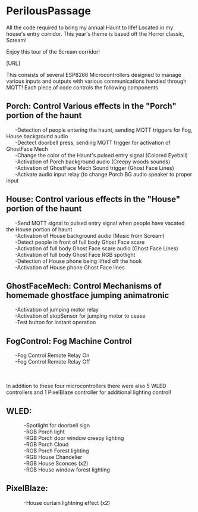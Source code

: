 # PerilousPassage
All the code required to bring my annual Haunt to life! Located in my house's entry corridor. This year's theme is based off the Horror classic, Scream!<br>

Enjoy this tour of the Scream corridor!<br>

[URL]<br>


This consists of several ESP8266 Microcontrollers designed to manage various inputs and outputs with various communications handled through MQTT!
Each piece of code controls the following components<br>

## Porch: Control Various effects in the "Porch" portion of the haunt<br>
&nbsp;&nbsp;&nbsp;&nbsp;&nbsp;&nbsp;-Detection of people entering the haunt, sending MQTT triggers for Fog, House background audio<br>
&nbsp;&nbsp;&nbsp;&nbsp;&nbsp;&nbsp;-Dectect doorbell press, sending MQTT trigger for activation of GhostFace Mech<br>
&nbsp;&nbsp;&nbsp;&nbsp;&nbsp;&nbsp;-Change the color of the Haunt's pulsed entry signal (Colored Eyeball)<br>
&nbsp;&nbsp;&nbsp;&nbsp;&nbsp;&nbsp;-Activation of Porch background audio (Creepy woods sounds)<br>
&nbsp;&nbsp;&nbsp;&nbsp;&nbsp;&nbsp;-Activation of GhostFace Mech Sound trigger (Ghost Face Lines)<br>
&nbsp;&nbsp;&nbsp;&nbsp;&nbsp;&nbsp;-Activate audio input relay (to change Porch BG audio speaker to proper input<br>

## House: Control various effects in the "House" portion of the haunt<br>
&nbsp;&nbsp;&nbsp;&nbsp;&nbsp;&nbsp;-Send MQTT signal to pulsed entry signal when people have vacated the House portion of haunt<br>
&nbsp;&nbsp;&nbsp;&nbsp;&nbsp;&nbsp;-Activation of House background audio (Music from Scream)<br>
&nbsp;&nbsp;&nbsp;&nbsp;&nbsp;&nbsp;-Detect people in front of full body Ghost Face scare<br>
&nbsp;&nbsp;&nbsp;&nbsp;&nbsp;&nbsp;-Activation of full body Ghost Face scare audio (Ghost Face Lines)<br>
&nbsp;&nbsp;&nbsp;&nbsp;&nbsp;&nbsp;-Activation of full body Ghost Face RGB spotlight<br>
&nbsp;&nbsp;&nbsp;&nbsp;&nbsp;&nbsp;-Detection of House phone being lifted off the hook<br>
&nbsp;&nbsp;&nbsp;&nbsp;&nbsp;&nbsp;-Activation of House phone Ghost Face lines<br>

## GhostFaceMech: Control Mechanisms of homemade ghostface jumping animatronic<br>
&nbsp;&nbsp;&nbsp;&nbsp;&nbsp;&nbsp;-Activation of jumping motor relay<br>
&nbsp;&nbsp;&nbsp;&nbsp;&nbsp;&nbsp;-Activation of stopSensor for jumping motor to cease<br>
&nbsp;&nbsp;&nbsp;&nbsp;&nbsp;&nbsp;-Test button for instant operation<br>
  
## FogControl: Fog Machine Control<br>
&nbsp;&nbsp;&nbsp;&nbsp;&nbsp;&nbsp;-Fog Control Remote Relay On<br>
&nbsp;&nbsp;&nbsp;&nbsp;&nbsp;&nbsp;-Fog Control Remote Relay Off<br><br><br>

In addition to these four microcontrollers there were also 5 WLED controllers and 1 PixelBlaze controller
for additional lighting control!<br>
## WLED: <br>
&nbsp;&nbsp;&nbsp;&nbsp;&nbsp;&nbsp;&nbsp;&nbsp;&nbsp;&nbsp;&nbsp;&nbsp;-Spotlight for doorbell sign<br>
&nbsp;&nbsp;&nbsp;&nbsp;&nbsp;&nbsp;&nbsp;&nbsp;&nbsp;&nbsp;&nbsp;&nbsp;-RGB Porch light <br>
&nbsp;&nbsp;&nbsp;&nbsp;&nbsp;&nbsp;&nbsp;&nbsp;&nbsp;&nbsp;&nbsp;&nbsp;-RGB Porch door window creepy lighting<br>
&nbsp;&nbsp;&nbsp;&nbsp;&nbsp;&nbsp;&nbsp;&nbsp;&nbsp;&nbsp;&nbsp;&nbsp;-RGB Porch Cloud <br>
&nbsp;&nbsp;&nbsp;&nbsp;&nbsp;&nbsp;&nbsp;&nbsp;&nbsp;&nbsp;&nbsp;&nbsp;-RGB Porch Forest lighting<br>
&nbsp;&nbsp;&nbsp;&nbsp;&nbsp;&nbsp;&nbsp;&nbsp;&nbsp;&nbsp;&nbsp;&nbsp;-RGB House Chandelier<br>
&nbsp;&nbsp;&nbsp;&nbsp;&nbsp;&nbsp;&nbsp;&nbsp;&nbsp;&nbsp;&nbsp;&nbsp;-RGB House Sconces (x2)<br>
&nbsp;&nbsp;&nbsp;&nbsp;&nbsp;&nbsp;&nbsp;&nbsp;&nbsp;&nbsp;&nbsp;&nbsp;-RGB House window forest lighting<br>
## PixelBlaze: <br>
&nbsp;&nbsp;&nbsp;&nbsp;&nbsp;&nbsp;&nbsp;&nbsp;&nbsp;&nbsp;&nbsp;&nbsp;-House curtain lightning effect (x2)<br>
